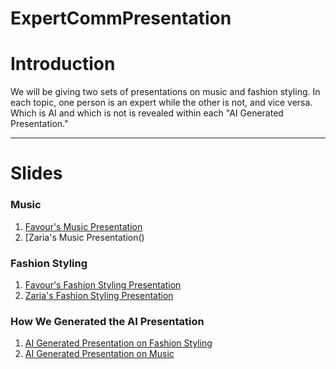 # ExpertCommPresentation 

# Introduction
We will be giving two sets of presentations on music and fashion styling. In each topic, one person is an expert while the other is not, and vice versa. Which is AI and which is not is revealed within each "AI Generated Presentation." 
***

# Slides

### Music
1. [Favour's Music Presentation](https://github.com/dancerz/ExpertComm/blob/main/music_Favour.pdf)
2. [Zaria's Music Presentation()

### Fashion Styling
1. [Favour's Fashion Styling Presentation](https://github.com/dancerz/ExpertComm/blob/main/fashionstyling_favour.pdf)
2. [Zaria's Fashion Styling Presentation]()

### How We Generated the AI Presentation
1. [AI Generated Presentation on Fashion Styling](https://github.com/dancerz/ExpertComm/blob/main/music_Favour.pdf)
2. [AI Generated Presentation on Music]()